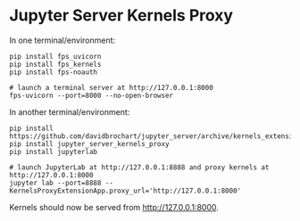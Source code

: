 # Jupyter Server Kernels Proxy

In one terminal/environment:

```console
pip install fps_uvicorn
pip install fps_kernels
pip install fps-noauth

# launch a terminal server at http://127.0.0.1:8000
fps-uvicorn --port=8000 --no-open-browser
```

In another terminal/environment:

```console
pip install https://github.com/davidbrochart/jupyter_server/archive/kernels_extension.zip
pip install jupyter_server_kernels_proxy
pip install jupyterlab

# launch JupyterLab at http://127.0.0.1:8888 and proxy kernels at http://127.0.0.1:8000
jupyter lab --port=8888 --KernelsProxyExtensionApp.proxy_url='http://127.0.0.1:8000'
```

Kernels should now be served from http://127.0.0.1:8000.
